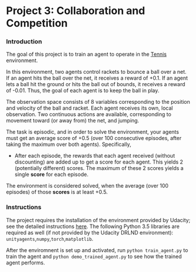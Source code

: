 # Project 3: Collaboration and Competition

### Introduction

The goal of this project is to train an agent to operate in the [Tennis](https://github.com/Unity-Technologies/ml-agents/blob/master/docs/Learning-Environment-Examples.md#tennis) environment.

In this environment, two agents control rackets to bounce a ball over a net. If an agent hits the ball over the net, it receives a reward of +0.1.  If an agent lets a ball hit the ground or hits the ball out of bounds, it receives a reward of -0.01.  Thus, the goal of each agent is to keep the ball in play.

The observation space consists of 8 variables corresponding to the position and velocity of the ball and racket. Each agent receives its own, local observation. Two continuous actions are available, corresponding to movement toward (or away from) the net, and jumping.

The task is episodic, and in order to solve the environment, your agents must get an average score of +0.5 (over 100 consecutive episodes, after taking the maximum over both agents). Specifically,

- After each episode, the rewards that each agent received (without discounting) are added up to get a score for each agent. This yields 2 (potentially different) scores. The maximum of these 2 scores yields a single **score** for each episode.

The environment is considered solved, when the average (over 100 episodes) of those **scores** is at least +0.5.

### Instructions

The project requires the installation of the environment provided by Udacity; see the detailed instructions [here](https://classroom.udacity.com/nanodegrees/nd893/parts/ec710e48-f1c5-4f1c-82de-39955d168eaa/modules/89b85bd0-0add-4548-bce9-3747eb099e60/lessons/3cf5c0c4-e837-4fe6-8071-489dcdb3ab3e/concepts/e85db55c-5f55-4f54-9b2b-d523569d9276). The following Python 3.5 libraries are required as well (if not provided by the Udacity DRLND environment): `unityagents`,`numpy`,`torch`,`matplotlib`.

After the enviromnent is set up and activated, run `python train_agent.py` to train the agent and `python demo_trained_agent.py` to see how the trained agent performs.